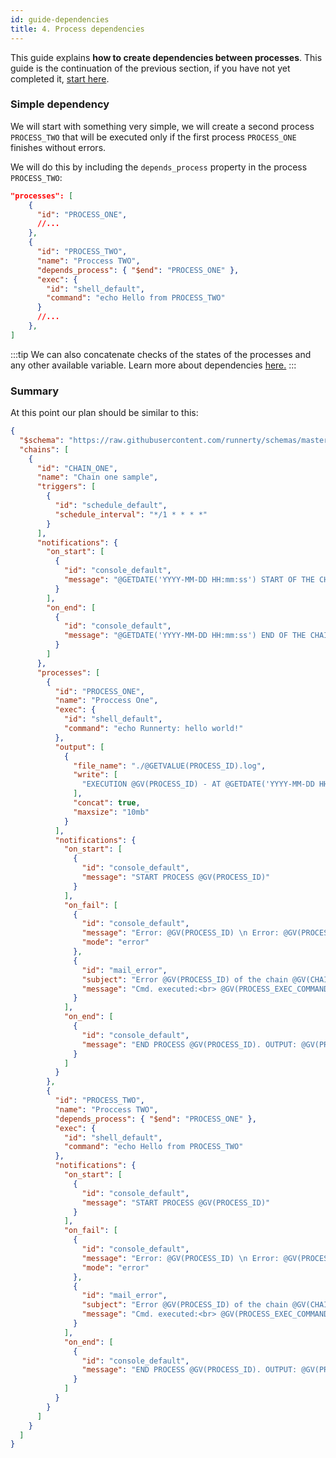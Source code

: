 ```yaml
---
id: guide-dependencies
title: 4. Process dependencies
---
```


This guide explains __how to create dependencies between processes__.
This guide is the continuation of the previous section, if you have not yet completed it, [start here](/setup-create-project).


### Simple dependency

We will start with something very simple, we will create a second process `PROCESS_TWO` that will be executed only if the first process `PROCESS_ONE` finishes without errors.

We will do this by including the `depends_process` property in the process `PROCESS_TWO`:

```json {9}
"processes": [
    {
      "id": "PROCESS_ONE",
      //...
    },
    {
      "id": "PROCESS_TWO",
      "name": "Proccess TWO",
      "depends_process": { "$end": "PROCESS_ONE" },
      "exec": {
        "id": "shell_default",
        "command": "echo Hello from PROCESS_TWO"
      }
      //...
    },
]
```
:::tip
We can also concatenate checks of the states of the processes and any other available variable.
Learn more about dependencies [here.](dependencies.md)
:::

### Summary

At this point our plan should be similar to this:

```json
{
  "$schema": "https://raw.githubusercontent.com/runnerty/schemas/master/schemas/3.0/plan.json",
  "chains": [
    {
      "id": "CHAIN_ONE",
      "name": "Chain one sample",
      "triggers": [
        {
          "id": "schedule_default",
          "schedule_interval": "*/1 * * * *"
        }
      ],
      "notifications": {
        "on_start": [
          {
            "id": "console_default",
            "message": "@GETDATE('YYYY-MM-DD HH:mm:ss') START OF THE CHAIN: @GV(CHAIN_ID)"
          }
        ],
        "on_end": [
          {
            "id": "console_default",
            "message": "@GETDATE('YYYY-MM-DD HH:mm:ss') END OF THE CHAIN: @GV(CHAIN_ID)"
          }
        ]
      },
      "processes": [
        {
          "id": "PROCESS_ONE",
          "name": "Proccess One",
          "exec": {
            "id": "shell_default",
            "command": "echo Runnerty: hello world!"
          },
          "output": [
            {
              "file_name": "./@GETVALUE(PROCESS_ID).log",
              "write": [
                "EXECUTION @GV(PROCESS_ID) - AT @GETDATE('YYYY-MM-DD HH:mm:ss')\n @GV(PROCESS_EXEC_ERR_OUTPUT) @GV(PROCESS_EXEC_MSG_OUTPUT)"
              ],
              "concat": true,
              "maxsize": "10mb"
            }
          ],
          "notifications": {
            "on_start": [
              {
                "id": "console_default",
                "message": "START PROCESS @GV(PROCESS_ID)"
              }
            ],
            "on_fail": [
              {
                "id": "console_default",
                "message": "Error: @GV(PROCESS_ID) \n Error: @GV(PROCESS_EXEC_ERR_OUTPUT)",
                "mode": "error"
              },
              {
                "id": "mail_error",
                "subject": "Error @GV(PROCESS_ID) of the chain @GV(CHAIN_ID)",
                "message": "Cmd. executed:<br> @GV(PROCESS_EXEC_COMMAND_EXECUTED) <br>Error:<br> @GV(PROCESS_EXEC_ERR_OUTPUT)"
              }
            ],
            "on_end": [
              {
                "id": "console_default",
                "message": "END PROCESS @GV(PROCESS_ID). OUTPUT: @GV(PROCESS_EXEC_MSG_OUTPUT)"
              }
            ]
          }
        },
        {
          "id": "PROCESS_TWO",
          "name": "Proccess TWO",
          "depends_process": { "$end": "PROCESS_ONE" },
          "exec": {
            "id": "shell_default",
            "command": "echo Hello from PROCESS_TWO"
          },
          "notifications": {
            "on_start": [
              {
                "id": "console_default",
                "message": "START PROCESS @GV(PROCESS_ID)"
              }
            ],
            "on_fail": [
              {
                "id": "console_default",
                "message": "Error: @GV(PROCESS_ID) \n Error: @GV(PROCESS_EXEC_ERR_OUTPUT)",
                "mode": "error"
              },
              {
                "id": "mail_error",
                "subject": "Error @GV(PROCESS_ID) of the chain @GV(CHAIN_ID)",
                "message": "Cmd. executed:<br> @GV(PROCESS_EXEC_COMMAND_EXECUTED) <br>Error:<br> @GV(PROCESS_EXEC_ERR_OUTPUT)"
              }
            ],
            "on_end": [
              {
                "id": "console_default",
                "message": "END PROCESS @GV(PROCESS_ID). OUTPUT: @GV(PROCESS_EXEC_MSG_OUTPUT)"
              }
            ]
          }
        }
      ]
    }
  ]
}
```
